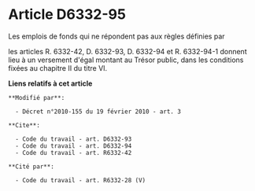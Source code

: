 # Article D6332-95

Les emplois de fonds qui ne répondent pas aux règles définies par  

les articles R. 6332-42, D. 6332-93, D. 6332-94 et R. 6332-94-1 donnent lieu à un versement d'égal montant au Trésor public,
dans les conditions fixées au chapitre II du titre VI.

**Liens relatifs à cet article**

	**Modifié par**:

	  - Décret n°2010-155 du 19 février 2010 - art. 3

	**Cite**:

	  - Code du travail - art. D6332-93
	  - Code du travail - art. D6332-94
	  - Code du travail - art. R6332-42

	**Cité par**:

	  - Code du travail - art. R6332-28 (V)
